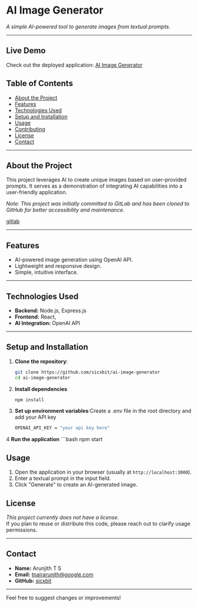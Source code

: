 # AI Image Generator

*A simple AI-powered tool to generate images from textual prompts.*

---
## Live Demo
Check out the deployed application: [AI Image Generator](https://artigenius.vercel.app/)


## Table of Contents
- [About the Project](#about-the-project)
- [Features](#features)
- [Technologies Used](#technologies-used)
- [Setup and Installation](#setup-and-installation)
- [Usage](#usage)
- [Contributing](#contributing)
- [License](#license)
- [Contact](#contact)

---

## About the Project
This project leverages AI to create unique images based on user-provided prompts. It serves as a demonstration of integrating AI capabilities into a user-friendly application.


*Note: This project was initially committed to GitLab and has been cloned to GitHub for better accessibility and maintenance.*

[gitlab](https://gitlab.com/arunjith.official/ai-image-generator)

---

## Features
- AI-powered image generation using OpenAI API.
- Lightweight and responsive design.
- Simple, intuitive interface.

---

## Technologies Used
- **Backend:** Node.js, Express.js
- **Frontend:** React, 
- **AI Integration:** OpenAI API

---

## Setup and Installation

1. **Clone the repository**:
   ```bash
   git clone https://github.com/sicxbit/ai-image-generator
   cd ai-image-generator
2. **Install dependencies**
   ```bash
   npm install
3. **Set up environment variables**:Create a .env file in the root directory and add your API key
    ```bash
    OPENAI_API_KEY = "your api key here"
4 **Run the application**
    ```bash
    npm start 

## Usage
1. Open the application in your browser (usually at `http://localhost:3000`).
2. Enter a textual prompt in the input field.
3. Click "Generate" to create an AI-generated image.

## License
*This project currently does not have a license.*  
If you plan to reuse or distribute this code, please reach out to clarify usage permissions.

---

## Contact
- **Name:** Arunjith T S
- **Email:** [tnairarunjth@google.com](mailto:tnairarunjith@gmail.com.com)
- **GitHub:** [sicxbit](https://github.com/sicxbit)

---

Feel free to suggest changes or improvements!
